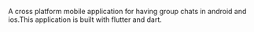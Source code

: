 A cross platform mobile application for having group chats in android and ios.This application is built with flutter and dart.
